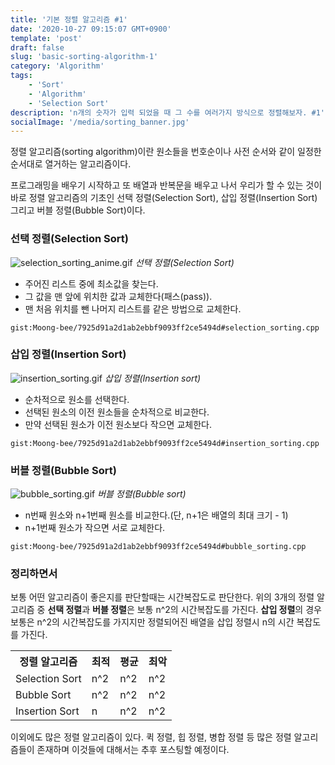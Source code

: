 ```yaml
---
title: '기본 정렬 알고리즘 #1'
date: '2020-10-27 09:15:07 GMT+0900'
template: 'post'
draft: false
slug: 'basic-sorting-algorithm-1'
category: 'Algorithm'
tags:
    - 'Sort'
    - 'Algorithm'
    - 'Selection Sort'
description: 'n개의 숫자가 입력 되었을 때 그 수를 여러가지 방식으로 정렬해보자. #1'
socialImage: '/media/sorting_banner.jpg'
---
```


정렬 알고리즘(sorting algorithm)이란 원소들을 번호순이나 사전 순서와 같이 일정한 순서대로 열거하는 알고리즘이다.

프로그래밍을 배우기 시작하고 또 배열과 반복문을 배우고 나서 우리가 할 수 있는 것이 바로 정렬 알고리즘의 기초인 선택 정렬(Selection Sort), 삽입 정렬(Insertion Sort) 그리고 버블 정렬(Bubble Sort)이다.

### 선택 정렬(Selection Sort)

![selection_sorting_anime.gif](/media/selection_sorting_anime.gif) _선택 정렬(Selection Sort)_

-   주어진 리스트 중에 최소값을 찾는다.
-   그 값을 맨 앞에 위치한 값과 교체한다(패스(pass)).
-   맨 처음 위치를 뺀 나머지 리스트를 같은 방법으로 교체한다.

`gist:Moong-bee/7925d91a2d1ab2ebbf9093ff2ce5494d#selection_sorting.cpp`

### 삽입 정렬(Insertion Sort)

![insertion_sorting.gif](/media/insertion_sorting.gif) _삽입 정렬(Insertion sort)_

-   순차적으로 원소를 선택한다.
-   선택된 원소의 이전 원소들을 순차적으로 비교한다.
-   만약 선택된 원소가 이전 원소보다 작으면 교체한다.

`gist:Moong-bee/7925d91a2d1ab2ebbf9093ff2ce5494d#insertion_sorting.cpp`

### 버블 정렬(Bubble Sort)

![bubble_sorting.gif](/media/bubble_sorting.gif) _버블 정렬(Bubble sort)_

-   n번째 원소와 n+1번째 원소를 비교한다.(단, n+1은 배열의 최대 크기 - 1)
-   n+1번째 원소가 작으면 서로 교체한다.

`gist:Moong-bee/7925d91a2d1ab2ebbf9093ff2ce5494d#bubble_sorting.cpp`

### 정리하면서

보통 어떤 알고리즘이 좋은지를 판단할때는 시간복잡도로 판단한다. 위의 3개의 정렬 알고리즘 중 **선택 정렬**과 **버블 정렬**은 보통 n^2의 시간복잡도를 가진다. **삽입 정렬**의 경우 보통은 n^2의 시간복잡도를 가지지만 정렬되어진 배열을 삽입 정렬시 n의 시간 복잡도를 가진다.

<table class='table_line'>
  <tr>
    <th>정렬 알고리즘</th>
    <th>최적</th>
    <th>평균</th>
    <th>최악</th>
  </tr>
  <tr>
    <td>Selection Sort</td>
    <td>n^2</td>
    <td>n^2</td>
    <td>n^2</td>
  </tr>
  <tr>
    <td>Bubble Sort</td>
    <td>n^2</td>
    <td>n^2</td>
    <td>n^2</td>
  </tr>
  <tr>
    <td>Insertion Sort</td>
    <td>n</td>
    <td>n^2</td>
    <td>n^2</td>
  </tr>
</table>

이외에도 많은 정렬 알고리즘이 있다. 퀵 정렬, 힙 정렬, 병합 정렬 등 많은 정렬 알고리즘들이 존재하며 이것들에 대해서는 추후 포스팅할 예정이다.
